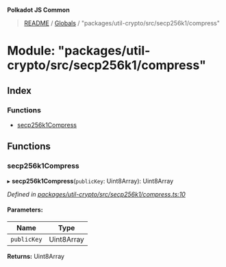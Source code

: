 **Polkadot JS Common**

> [README](../README.md) / [Globals](../globals.md) / "packages/util-crypto/src/secp256k1/compress"

# Module: "packages/util-crypto/src/secp256k1/compress"

## Index

### Functions

* [secp256k1Compress](_packages_util_crypto_src_secp256k1_compress_.md#secp256k1compress)

## Functions

### secp256k1Compress

▸ **secp256k1Compress**(`publicKey`: Uint8Array): Uint8Array

*Defined in [packages/util-crypto/src/secp256k1/compress.ts:10](https://github.com/polkadot-js/common/blob/975103fd/packages/util-crypto/src/secp256k1/compress.ts#L10)*

#### Parameters:

Name | Type |
------ | ------ |
`publicKey` | Uint8Array |

**Returns:** Uint8Array
